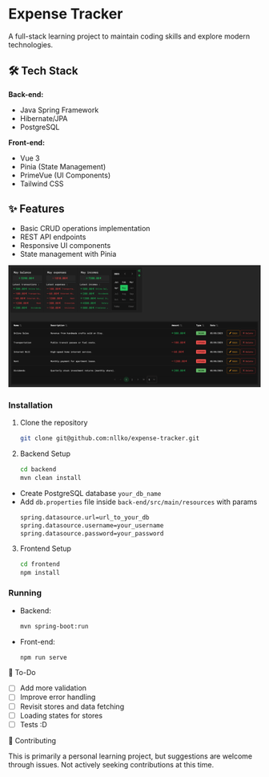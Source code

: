 # Expense Tracker

A full-stack learning project to maintain coding skills and explore modern technologies.

## 🛠️ Tech Stack

**Back-end:**
- Java Spring Framework
- Hibernate/JPA
- PostgreSQL

**Front-end:**
- Vue 3
- Pinia (State Management)
- PrimeVue (UI Components)
- Tailwind CSS

## ✨ Features
- Basic CRUD operations implementation
- REST API endpoints
- Responsive UI components
- State management with Pinia

![Budget page](images/budget-page.png)

### Installation
1. Clone the repository
   ```bash
   git clone git@github.com:nllko/expense-tracker.git

2. Backend Setup
   ```bash
   cd backend
   mvn clean install
- Create PostgreSQL database `your_db_name`
- Add `db.properties` file inside `back-end/src/main/resources` with params
  ```properties
  spring.datasource.url=url_to_your_db
  spring.datasource.username=your_username
  spring.datasource.password=your_password

3. Frontend Setup
    ```bash
   cd frontend
   npm install
   
### Running

- Backend:
  ```bash
  mvn spring-boot:run
- Front-end: 
  ```bash
  npm run serve

📌 To-Do

- [ ] Add more validation
- [ ] Improve error handling
- [ ] Revisit stores and data fetching 
- [ ] Loading states for stores
- [ ] Tests :D

🤝 Contributing

This is primarily a personal learning project, but suggestions are welcome through issues. Not actively seeking contributions at this time.